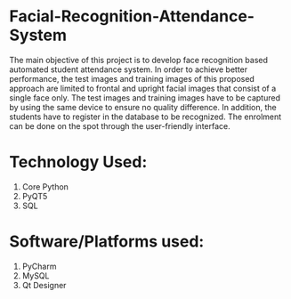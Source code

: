 # Facial-Recognition-Attendance-System
The main objective of this project is to develop face recognition based automated student attendance system. In order to achieve better performance, the test images and training images of this proposed approach are limited to frontal and upright facial images that consist of a single face only. The test images and training images have to be captured by using the same device to ensure no quality difference. In addition, the students have to register in the database to be recognized. The enrolment can be done on the spot through the user-friendly interface.

# Technology Used:
1. Core Python
2. PyQT5
3. SQL
# Software/Platforms used:
1. PyCharm
2. MySQL
3. Qt Designer
